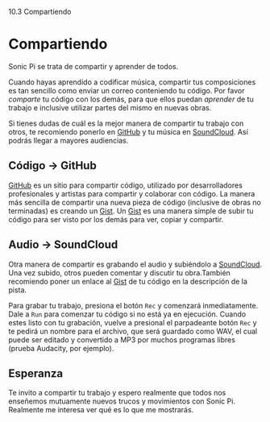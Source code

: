 10.3 Compartiendo

# Compartiendo

Sonic Pi se trata de compartir y aprender de todos.

Cuando hayas aprendido a codificar música, compartir tus composiciones
es tan sencillo como enviar un correo conteniendo tu código. Por favor
*comparte* tu código con los demás, para que ellos puedan *aprender* de
tu trabajo e inclusive utilizar partes del mismo en nuevas obras.

Si tienes dudas de cuál es la mejor manera de compartir tu trabajo con
otros, te recomiendo ponerlo en [GitHub](https://github.com) y tu música
en [SoundCloud](https://soundcloud.com). Así podrás llegar a mayores
audiencias.

## Código -> GitHub

[GitHub](https://github.com) es un sitio para compartir código, utilizado
por desarrolladores profesionales y artistas para compartir y colaborar
con código. La manera más sencilla de compartir una nueva pieza de código
(inclusive de obras no terminadas) es creando un [Gist](https://gist.github.com).
Un [Gist](https://gist.github.com) es una manera simple de subir tu código para
ser visto por los demás para ver, copiar y compartir.

## Audio -> SoundCloud

Otra manera de compartir es grabando el audio y subiéndolo a
[SoundCloud](https://soundcloud.com). Una vez subido, otros pueden comentar
y discutir tu obra.También recomiendo poner un enlace al [Gist](https://gist.github.com)
de tu código en la descripción de la pista.

Para grabar tu trabajo, presiona el botón `Rec` y comenzará inmediatamente.
Dale a `Run` para comenzar tu código si no está ya en ejecución. Cuando estes
listo con tu grabación, vuelve a presional el parpadeante botón `Rec` y te pedirá
un nombre para el archivo, que será guardado como WAV, el cual puede ser editado y 
convertido a MP3 por muchos programas libres (prueba Audacity, por ejemplo).

## Esperanza

Te invito a compartir tu trabajo y espero realmente que todos nos enseñemos
mutuamente nuevos trucos y movimientos con Sonic Pi. Realmente me interesa ver
qué es lo que me mostrarás.

